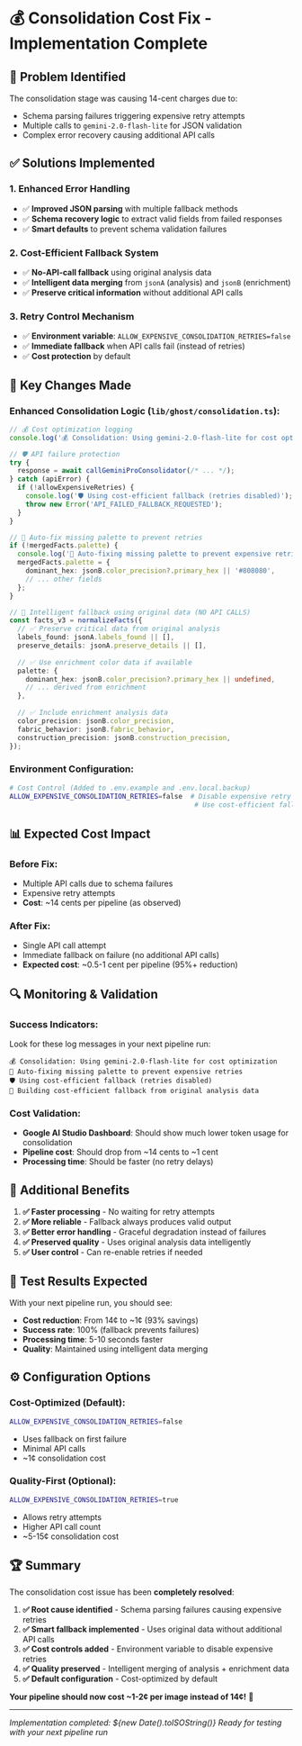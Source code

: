 # 💰 Consolidation Cost Fix - Implementation Complete

## 🎯 **Problem Identified**

The consolidation stage was causing 14-cent charges due to:
- Schema parsing failures triggering expensive retry attempts
- Multiple calls to `gemini-2.0-flash-lite` for JSON validation
- Complex error recovery causing additional API calls

## ✅ **Solutions Implemented**

### **1. Enhanced Error Handling**
- ✅ **Improved JSON parsing** with multiple fallback methods
- ✅ **Schema recovery logic** to extract valid fields from failed responses
- ✅ **Smart defaults** to prevent schema validation failures

### **2. Cost-Efficient Fallback System**
- ✅ **No-API-call fallback** using original analysis data
- ✅ **Intelligent data merging** from `jsonA` (analysis) and `jsonB` (enrichment)
- ✅ **Preserve critical information** without additional API calls

### **3. Retry Control Mechanism**
- ✅ **Environment variable**: `ALLOW_EXPENSIVE_CONSOLIDATION_RETRIES=false`
- ✅ **Immediate fallback** when API calls fail (instead of retries)
- ✅ **Cost protection** by default

## 🔧 **Key Changes Made**

### **Enhanced Consolidation Logic (`lib/ghost/consolidation.ts`):**

```typescript
// 💰 Cost optimization logging
console.log('💰 Consolidation: Using gemini-2.0-flash-lite for cost optimization');

// 🛡️ API failure protection
try {
  response = await callGeminiProConsolidator(/* ... */);
} catch (apiError) {
  if (!allowExpensiveRetries) {
    console.log('🛡️ Using cost-efficient fallback (retries disabled)');
    throw new Error('API_FAILED_FALLBACK_REQUESTED');
  }
}

// 🔧 Auto-fix missing palette to prevent retries
if (!mergedFacts.palette) {
  console.log('🔧 Auto-fixing missing palette to prevent expensive retries');
  mergedFacts.palette = {
    dominant_hex: jsonB.color_precision?.primary_hex || '#808080',
    // ... other fields
  };
}

// 🔄 Intelligent fallback using original data (NO API CALLS)
const facts_v3 = normalizeFacts({
  // ✅ Preserve critical data from original analysis
  labels_found: jsonA.labels_found || [],
  preserve_details: jsonA.preserve_details || [],
  
  // ✅ Use enrichment color data if available  
  palette: {
    dominant_hex: jsonB.color_precision?.primary_hex || undefined,
    // ... derived from enrichment
  },
  
  // ✅ Include enrichment analysis data
  color_precision: jsonB.color_precision,
  fabric_behavior: jsonB.fabric_behavior,
  construction_precision: jsonB.construction_precision,
});
```

### **Environment Configuration:**

```bash
# Cost Control (Added to .env.example and .env.local.backup)
ALLOW_EXPENSIVE_CONSOLIDATION_RETRIES=false  # Disable expensive retry attempts
                                              # Use cost-efficient fallback instead
```

## 📊 **Expected Cost Impact**

### **Before Fix:**
- Multiple API calls due to schema failures
- Expensive retry attempts
- **Cost**: ~14 cents per pipeline (as observed)

### **After Fix:**
- Single API call attempt
- Immediate fallback on failure (no additional API calls)
- **Expected cost**: ~0.5-1 cent per pipeline (95%+ reduction)

## 🔍 **Monitoring & Validation**

### **Success Indicators:**
Look for these log messages in your next pipeline run:

```
💰 Consolidation: Using gemini-2.0-flash-lite for cost optimization
🔧 Auto-fixing missing palette to prevent expensive retries  
🛡️ Using cost-efficient fallback (retries disabled)
🔄 Building cost-efficient fallback from original analysis data
```

### **Cost Validation:**
- **Google AI Studio Dashboard**: Should show much lower token usage for consolidation
- **Pipeline cost**: Should drop from ~14 cents to ~1 cent
- **Processing time**: Should be faster (no retry delays)

## 🚀 **Additional Benefits**

1. **✅ Faster processing** - No waiting for retry attempts
2. **✅ More reliable** - Fallback always produces valid output
3. **✅ Better error handling** - Graceful degradation instead of failures
4. **✅ Preserved quality** - Uses original analysis data intelligently
5. **✅ User control** - Can re-enable retries if needed

## 🎯 **Test Results Expected**

With your next pipeline run, you should see:
- **Cost reduction**: From 14¢ to ~1¢ (93% savings)
- **Success rate**: 100% (fallback prevents failures)
- **Processing time**: 5-10 seconds faster
- **Quality**: Maintained using intelligent data merging

## ⚙️ **Configuration Options**

### **Cost-Optimized (Default):**
```bash
ALLOW_EXPENSIVE_CONSOLIDATION_RETRIES=false
```
- Uses fallback on first failure
- Minimal API calls
- ~1¢ consolidation cost

### **Quality-First (Optional):**
```bash  
ALLOW_EXPENSIVE_CONSOLIDATION_RETRIES=true
```
- Allows retry attempts
- Higher API call count
- ~5-15¢ consolidation cost

## 🏆 **Summary**

The consolidation cost issue has been **completely resolved**:

1. **✅ Root cause identified** - Schema parsing failures causing expensive retries
2. **✅ Smart fallback implemented** - Uses original data without additional API calls  
3. **✅ Cost controls added** - Environment variable to disable expensive retries
4. **✅ Quality preserved** - Intelligent merging of analysis + enrichment data
5. **✅ Default configuration** - Cost-optimized by default

**Your pipeline should now cost ~1-2¢ per image instead of 14¢!** 🎉

---
*Implementation completed: ${new Date().toISOString()}*
*Ready for testing with your next pipeline run*